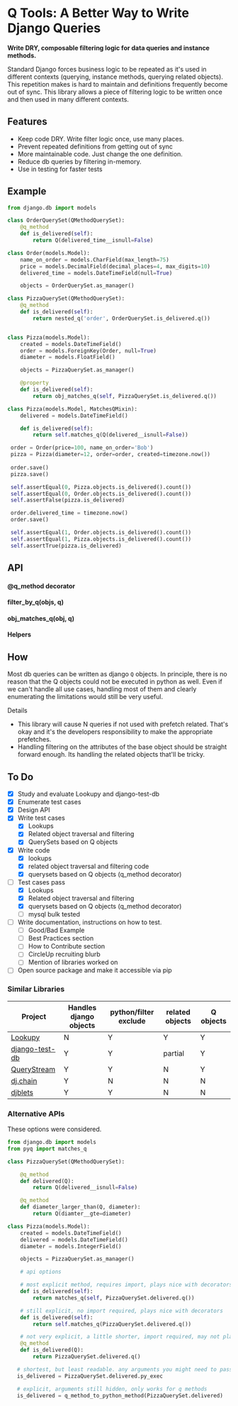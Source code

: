 # Q Tools: A Better Way to Write Django Queries

**Write DRY, composable filtering logic for data queries and instance methods.**

Standard Django forces business logic to be repeated as it's used in different contexts (querying, instance methods, querying related objects).  This repetition makes is hard to maintain and definitions frequently become out of sync.  This library allows a piece of filtering logic to be written once and then used in many different contexts.

## Features
 - Keep code DRY. Write filter logic once, use many places.
 - Prevent repeated definitions from getting out of sync
 - More maintainable code. Just change the one definition.
 - Reduce db queries by filtering in-memory.
 - Use in testing for faster tests

## Example
```python
from django.db import models

class OrderQuerySet(QMethodQuerySet):
    @q_method
    def is_delivered(self):
        return Q(delivered_time__isnull=False)

class Order(models.Model):
    name_on_order = models.CharField(max_length=75)
    price = models.DecimalField(decimal_places=4, max_digits=10)
    delivered_time = models.DateTimeField(null=True)

    objects = OrderQuerySet.as_manager()

class PizzaQuerySet(QMethodQuerySet):
    @q_method
    def is_delivered(self):
        return nested_q('order', OrderQuerySet.is_delivered.q())


class Pizza(models.Model):
    created = models.DateTimeField()
    order = models.ForeignKey(Order, null=True)
    diameter = models.FloatField()

    objects = PizzaQuerySet.as_manager()

    @property
    def is_delivered(self):
        return obj_matches_q(self, PizzaQuerySet.is_delivered.q())

class Pizza(models.Model, MatchesQMixin):
    delivered = models.DateTimeField()

    def is_delivered(self):
        return self.matches_q(Q(delivered__isnull=False))

 order = Order(price=100, name_on_order='Bob')
 pizza = Pizza(diameter=12, order=order, created=timezone.now())
 
 order.save()
 pizza.save()

 self.assertEqual(0, Pizza.objects.is_delivered().count())
 self.assertEqual(0, Order.objects.is_delivered().count())
 self.assertFalse(pizza.is_delivered)

 order.delivered_time = timezone.now()
 order.save()

 self.assertEqual(1, Order.objects.is_delivered().count())
 self.assertEqual(1, Pizza.objects.is_delivered().count())
 self.assertTrue(pizza.is_delivered)

```
## API

#### @q_method decorator
#### filter_by_q(objs, q)
#### obj_matches_q(obj, q)
#### Helpers
## How

Most db queries can be written as django `Q` objects. In principle, there is no reason that the Q objects could not be executed in python as well.  Even if we can't handle all use cases, handling most of them and clearly enumerating the limitations would still be very useful.

Details
  - This library will cause N queries if not used with prefetch related. That's okay and it's the developers responsibility to make the appropriate prefetches.
  - Handling filtering on the attributes of the base object should be straight forward enough. Its handling the related objects that'll be tricky.



## To Do

- [x] Study and evaluate Lookupy and django-test-db
- [x] Enumerate test cases
- [x] Design API
- [x] Write test cases
  - [x] Lookups
  - [x] Related object traversal and filtering
  - [x] QuerySets based on Q objects
- [x] Write code
  - [x] lookups
  - [x] related object traversal and filtering code
  - [x] querysets based on Q objects (q_method decorator)
- [ ] Test cases pass
  - [x] Lookups
  - [x] Related object traversal and filtering
  - [x] querysets based on Q objects (q_method decorator)
  - [ ] mysql bulk tested
- [ ] Write documentation, instructions on how to test.
  - [ ] Good/Bad Example
  - [ ] Best Practices section
  - [ ] How to Contribute section
  - [ ] CircleUp recruiting blurb
  - [ ] Mention of libraries worked on
- [ ] Open source package and make it accessible via pip

### Similar Libraries

Project | Handles django objects | python/filter exclude | related objects | Q objects
--- | --- | --- | --- | ---
[Lookupy](https://github.com/naiquevin/lookupy) | N | Y | Y | Y | custom
[django-test-db](https://github.com/mjtamlyn/django-test-db/blob/master/test_db.py) | Y | Y | partial | Y | Y
[QueryStream](https://github.com/pstiasny/querystream/blob/master/querystream.py) | Y | Y | N | Y | custom
[dj.chain](https://github.com/ambv/dj.chain/blob/master/src/dj/chain/__init__.py) | Y | N | N | N | N
[djblets](https://github.com/djblets/djblets/blob/master/djblets/db/query.py) | Y | Y | N | N | N


### Alternative APIs
These options were considered.
```python
from django.db import models
from pyq import matches_q

class PizzaQuerySet(QMethodQuerySet):

    @q_method
    def delivered(Q):
        return Q(delivered__isnull=False)

    @q_method
    def diameter_larger_than(Q, diameter):
        return Q(diamter__gte=diameter)

class Pizza(models.Model):
    created = models.DateTimeField()
    delivered = models.DateTimeField()
    diameter = models.IntegerField()

    objects = PizzaQuerySet.as_manager()

    # api options

    # most explicit method, requires import, plays nice with decorators
    def is_delivered(self):
        return matches_q(self, PizzaQuerySet.delivered.q())

    # still explicit, no import required, plays nice with decorators
    def is_delivered(self):
        return self.matches_q(PizzaQuerySet.delivered.q())

    # not very explicit, a little shorter, import required, may not play nice with decorators
    @q_method
    def is_delivered(Q):
        return PizzaQuerySet.delivered.q()

   # shortest, but least readable. any arguments you might need to pass in are hidden, only works for q methods
   is_delivered = PizzaQuerySet.delivered.py_exec

   # explicit, arguments still hidden, only works for q methods
   is_delivered = q_method_to_python_method(PizzaQuerySet.delivered)

```
